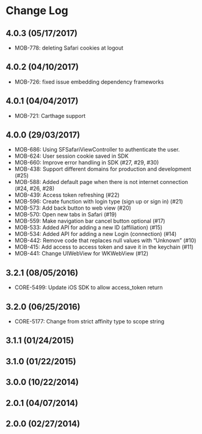 # Change Log

## 4.0.3 (05/17/2017)

- MOB-778: deleting Safari cookies at logout

## 4.0.2 (04/10/2017)

- MOB-726: fixed issue embedding dependency frameworks

## 4.0.1 (04/04/2017)

- MOB-721: Carthage support

## 4.0.0 (29/03/2017)

- MOB-686: Using SFSafariViewController to authenticate the user.
- MOB-624: User session cookie saved in SDK
- MOB-660: Improve error handling in SDK (#27, #29, #30)
- MOB-438: Support different domains for production and development (#25)
- MOB-588: Added default page when there is not internet connection (#24, #26, #28)
- MOB-439: Access token refreshing (#22)
- MOB-596: Create function with login type (sign up or sign in) (#21)
- MOB-573: Add back button to web view (#20)
- MOB-570: Open new tabs in Safari (#19)
- MOB-559: Make navigation bar cancel button optional (#17)
- MOB-533: Added API for adding a new ID (affiliation) (#15)
- MOB-534: Added API for adding a new Login (connection) (#14)
- MOB-442: Remove code that replaces null values with “Unknown” (#10)
- MOB-415: Add access to access token and save it in the keychain (#11)
- MOB-441: Change UIWebView for WKWebView (#12)

## 3.2.1 (08/05/2016)

- CORE-5499: Update iOS SDK to allow access_token return

## 3.2.0 (06/25/2016)

- CORE-5177: Change from strict affinity type to scope string

## 3.1.1 (01/24/2015)

## 3.1.0 (01/22/2015)

## 3.0.0 (10/22/2014)

## 2.0.1 (04/07/2014)

## 2.0.0 (02/27/2014)
